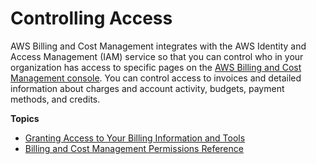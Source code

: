 # Controlling Access<a name="control-access-billing"></a>

AWS Billing and Cost Management integrates with the AWS Identity and Access Management \(IAM\) service so that you can control who in your organization has access to specific pages on the [AWS Billing and Cost Management console](https://console.aws.amazon.com/billing/home#/)\. You can control access to invoices and detailed information about charges and account activity, budgets, payment methods, and credits\.

**Topics**
+ [Granting Access to Your Billing Information and Tools](grantaccess.md)
+ [Billing and Cost Management Permissions Reference](billing-permissions-ref.md)
